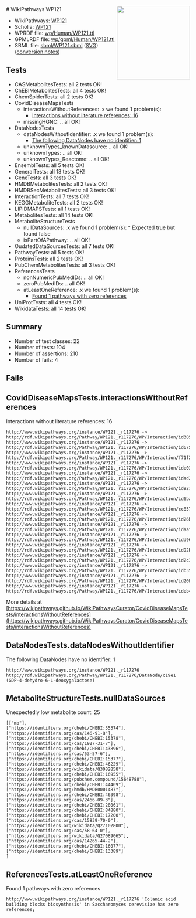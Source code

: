 <img style="float: right; width: 200px" src="../logo.png" />
# WikiPathways WP121

* WikiPathways: [WP121](https://identifiers.org/wikipathways:WP121)
* Scholia: [WP121](https://scholia.toolforge.org/wikipathways/WP121)
* WPRDF file: [wp/Human/WP121.ttl](../wp/Human/WP121.ttl)
* GPMLRDF file: [wp/gpml/Human/WP121.ttl](../wp/gpml/Human/WP121.ttl)
* SBML file: [sbml/WP121.sbml](../sbml/WP121.sbml) ([SVG](../sbml/WP121.svg)) ([conversion notes](../sbml/WP121.txt))

## Tests
* CASMetabolitesTests: all 2 tests OK!
* ChEBIMetabolitesTests: all 4 tests OK!
* ChemSpiderTests: all 2 tests OK!
* CovidDiseaseMapsTests
    * interactionsWithoutReferences: .x we found 1 problem(s):
        * [Interactions without literature references: 16](#9701cce7)
    * missingHGNC: .. all OK!
* DataNodesTests
    * dataNodesWithoutIdentifier: .x we found 1 problem(s):
        * [The following DataNodes have no identifier: 1](#d2d32fa0)
    * unknownTypes_knownDatasource: .. all OK!
    * unknownTypes: .. all OK!
    * unknownTypes_Reactome: .. all OK!
* EnsemblTests: all 5 tests OK!
* GeneralTests: all 13 tests OK!
* GeneTests: all 3 tests OK!
* HMDBMetabolitesTests: all 2 tests OK!
* HMDBSecMetabolitesTests: all 3 tests OK!
* InteractionTests: all 7 tests OK!
* KEGGMetaboliteTests: all 2 tests OK!
* LIPIDMAPSTests: all 1 tests OK!
* MetabolitesTests: all 14 tests OK!
* MetaboliteStructureTests
    * nullDataSources: .x we found 1 problem(s):
            * Expected true but found false
    * isPartOfAPathway: .. all OK!
* OudatedDataSourcesTests: all 7 tests OK!
* PathwayTests: all 5 tests OK!
* ProteinsTests: all 2 tests OK!
* PubChemMetabolitesTests: all 3 tests OK!
* ReferencesTests
    * nonNumericPubMedIDs: .. all OK!
    * zeroPubMedIDs: .. all OK!
    * atLeastOneReference: .x we found 1 problem(s):
        * [Found 1 pathways with zero references](#35eb778e)
* UniProtTests: all 4 tests OK!
* WikidataTests: all 14 tests OK!


## Summary

* Number of test classes: 22
* Number of tests: 104
* Number of assertions: 210
* Number of fails: 4

## Fails

<a name="9701cce7" />

## CovidDiseaseMapsTests.interactionsWithoutReferences

Interactions without literature references: 16
```
http://www.wikipathways.org/instance/WP121._r117276 -> http://rdf.wikipathways.org/Pathway/WP121._r117276/WP/Interaction/id3056027e
http://www.wikipathways.org/instance/WP121._r117276 -> http://rdf.wikipathways.org/Pathway/WP121._r117276/WP/Interaction/id675c929c
http://www.wikipathways.org/instance/WP121._r117276 -> http://rdf.wikipathways.org/Pathway/WP121._r117276/WP/Interaction/f71f2
http://www.wikipathways.org/instance/WP121._r117276 -> http://rdf.wikipathways.org/Pathway/WP121._r117276/WP/Interaction/ide03c9b6f
http://www.wikipathways.org/instance/WP121._r117276 -> http://rdf.wikipathways.org/Pathway/WP121._r117276/WP/Interaction/idad2389ae
http://www.wikipathways.org/instance/WP121._r117276 -> http://rdf.wikipathways.org/Pathway/WP121._r117276/WP/Interaction/id9214769
http://www.wikipathways.org/instance/WP121._r117276 -> http://rdf.wikipathways.org/Pathway/WP121._r117276/WP/Interaction/id6baf14a3
http://www.wikipathways.org/instance/WP121._r117276 -> http://rdf.wikipathways.org/Pathway/WP121._r117276/WP/Interaction/cc857
http://www.wikipathways.org/instance/WP121._r117276 -> http://rdf.wikipathways.org/Pathway/WP121._r117276/WP/Interaction/id26bfdd5b
http://www.wikipathways.org/instance/WP121._r117276 -> http://rdf.wikipathways.org/Pathway/WP121._r117276/WP/Interaction/idaafdc312
http://www.wikipathways.org/instance/WP121._r117276 -> http://rdf.wikipathways.org/Pathway/WP121._r117276/WP/Interaction/idd96a5233
http://www.wikipathways.org/instance/WP121._r117276 -> http://rdf.wikipathways.org/Pathway/WP121._r117276/WP/Interaction/id92bcd39b
http://www.wikipathways.org/instance/WP121._r117276 -> http://rdf.wikipathways.org/Pathway/WP121._r117276/WP/Interaction/id2c3f69fc
http://www.wikipathways.org/instance/WP121._r117276 -> http://rdf.wikipathways.org/Pathway/WP121._r117276/WP/Interaction/idb3554bbc
http://www.wikipathways.org/instance/WP121._r117276 -> http://rdf.wikipathways.org/Pathway/WP121._r117276/WP/Interaction/id20b9a3f7
http://www.wikipathways.org/instance/WP121._r117276 -> http://rdf.wikipathways.org/Pathway/WP121._r117276/WP/Interaction/ideb4f8ec0
```

More details at [https://wikipathways.github.io/WikiPathwaysCurator/CovidDiseaseMapsTests/interactionsWithoutReferences](https://wikipathways.github.io/WikiPathwaysCurator/CovidDiseaseMapsTests/interactionsWithoutReferences)

<a name="d2d32fa0" />

## DataNodesTests.dataNodesWithoutIdentifier

The following DataNodes have no identifier: 1
```
http://www.wikipathways.org/instance/WP121._r117276 http://rdf.wikipathways.org/Pathway/WP121._r117276/DataNode/c19e1 (GDP-4-dehydro-6-L-deoxygalactose)
```

<a name="919041ad" />

## MetaboliteStructureTests.nullDataSources

Unexpectedly low metabolite count: 25
```
[["mb"],
["https://identifiers.org/chebi/CHEBI:35374"],
["https://identifiers.org/cas/146-91-8"],
["https://identifiers.org/chebi/CHEBI:15378"],
["https://identifiers.org/cas/1927-31-7"],
["https://identifiers.org/chebi/CHEBI:43896"],
["https://identifiers.org/cas/53-57-6"],
["https://identifiers.org/chebi/CHEBI:15377"],
["https://identifiers.org/chebi/CHEBI:46229"],
["https://identifiers.org/wikidata/Q3082858"],
["https://identifiers.org/chebi/CHEBI:16955"],
["https://identifiers.org/pubchem.compound/15648788"],
["https://identifiers.org/chebi/CHEBI:44409"],
["https://identifiers.org/hmdb/HMDB0001487"],
["https://identifiers.org/chebi/CHEBI:46398"],
["https://identifiers.org/cas/2466-09-3"],
["https://identifiers.org/chebi/CHEBI:28061"],
["https://identifiers.org/chebi/CHEBI:84880"],
["https://identifiers.org/chebi/CHEBI:17200"],
["https://identifiers.org/cas/15839-70-0"],
["https://identifiers.org/wikidata/Q27102800"],
["https://identifiers.org/cas/58-64-0"],
["https://identifiers.org/wikidata/Q27089065"],
["https://identifiers.org/cas/14265-44-2"],
["https://identifiers.org/chebi/CHEBI:16077"],
["https://identifiers.org/chebi/CHEBI:13389"]
]
```

<a name="35eb778e" />

## ReferencesTests.atLeastOneReference

Found 1 pathways with zero references
```
http://www.wikipathways.org/instance/WP121._r117276 'Colanic acid building blocks biosynthesis' in Saccharomyces cerevisiae has zero references; 
```


